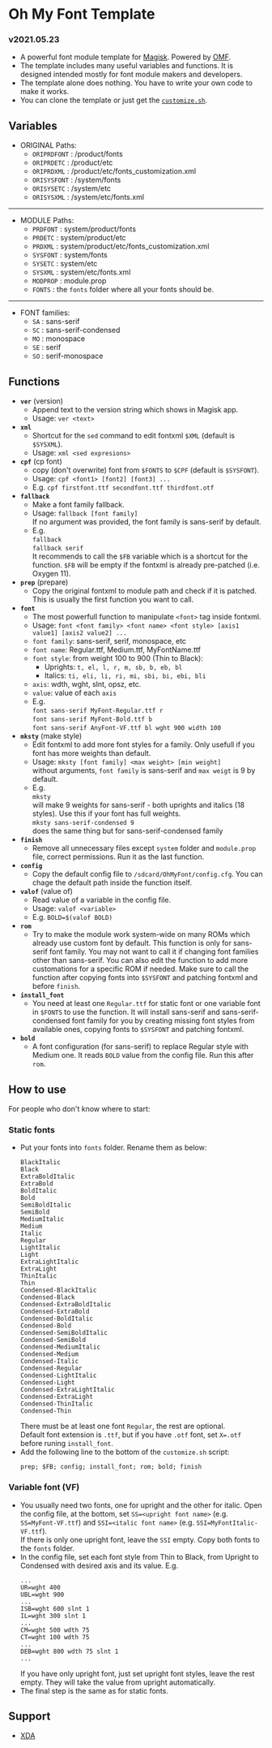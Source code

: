 # Oh My Font Template
### v2021.05.23
- A powerful font module template for [Magisk](https://github.com/topjohnwu/Magisk). Powered by [OMF](https://gitlab.com/nongthaihoang/oh_my_font).
- The template includes many useful variables and functions. It is designed intended mostly for font module makers and developers.
- The template alone does nothing. You have to write your own code to make it works.
- You can clone the template or just get the [`customize.sh`](https://gitlab.com/nongthaihoang/omf-template/-/blob/master/customize.sh).

## Variables
- ORIGINAL Paths:
    - `ORIPRDFONT`	: /product/fonts
    - `ORIPRDETC`	: /product/etc
    - `ORIPRDXML`	: /product/etc/fonts_customization.xml
    - `ORISYSFONT`	: /system/fonts
    - `ORISYSETC`	: /system/etc
    - `ORISYSXML`	: /system/etc/fonts.xml
___
- MODULE Paths:
    - `PRDFONT`		: system/product/fonts
    - `PRDETC`		: system/product/etc
    - `PRDXML`		: system/product/etc/fonts_customization.xml
    - `SYSFONT`		: system/fonts
    - `SYSETC`		: system/etc
    - `SYSXML`		: system/etc/fonts.xml
    - `MODPROP`		: module.prop
    - `FONTS`		: the `fonts` folder where all your fonts should be.
___
- FONT families:
  - `SA`    : sans-serif
  - `SC`    : sans-serif-condensed
  - `MO`    : monospace
  - `SE`    : serif
  - `SO`    : serif-monospace

## Functions
- **`ver`** (version)
    - Append text to the version string which shows in Magisk app.  
    - Usage: `ver <text>`
- **`xml`**
    - Shortcut for the `sed` command to edit fontxml `$XML` (default is `$SYSXML`).  
    - Usage: `xml <sed expresions>`
- **`cpf`** (cp font)
    - copy (don't overwrite) font from `$FONTS` to `$CPF` (default is `$SYSFONT`).
    - Usage: `cpf <font1> [font2] [font3] ...`
    - E.g. `cpf firstfont.ttf secondfont.ttf thirdfont.otf`
- **`fallback`**
    - Make a font family fallback.  
    - Usage: `fallback [font family]`  
        If no argument was provided, the font family is sans-serif by default.  
    - E.g.  
        `fallback`  
        `fallback serif`  
        It recommends to call the `$FB` variable which is a shortcut for the function. `$FB` will be empty if the fontxml is already pre-patched (i.e. Oxygen 11).
- **`prep`** (prepare)
    - Copy the original fontxml to module path and check if it is patched. This is usually the first function you want to call.  
- **`font`**
    - The most powerfull function to manipulate `<font>` tag inside fontxml.  
    - Usage: `font <font family> <font name> <font style> [axis1 value1] [axis2 value2] ...`
    - `font family`: sans-serif, serif, monospace, etc  
    - `font name`: Regular.ttf, Medium.ttf, MyFontName.ttf  
    - `font style`: from weight 100 to 900 (Thin to Black):
      - Uprights: `t, el, l, r, m, sb, b, eb, bl`  
      - Italics: `ti, eli, li, ri, mi, sbi, bi, ebi, bli`  
    - `axis`: wdth, wght, slnt, opsz, etc.
    - `value`: value of each `axis`
    - E.g.  
        `font sans-serif MyFont-Regular.ttf r`  
        `font sans-serif MyFont-Bold.ttf b`  
        `font sans-serif AnyFont-VF.ttf bl wght 900 width 100`  
- **`mksty`** (make style)
    - Edit fontxml to add more font styles for a family. Only usefull if you font has more weights than default.  
    - Usage: `mksty [font family] <max weight> [min weight]`  
        without arguments, `font family` is sans-serif and `max weigt` is 9 by default.
    - E.g.  
        `mksty`  
        will make 9 weights for sans-serif - both uprights and italics (18 styles). Use this if your font has full weights.  
        `mksty sans-serif-condensed 9`  
        does the same thing but for sans-serif-condensed family
- **`finish`**
    - Remove all unnecessary files except `system` folder and `module.prop` file, correct permissions. Run it as the last function.  
- **`config`**
    - Copy the default config file to `/sdcard/OhMyFont/config.cfg`. You can chage the default path inside the function itself.
- **`valof`** (value of)
    - Read value of a variable in the config file.  
    - Usage: `valof <variable>`  
    - E.g. `BOLD=$(valof BOLD)`
- **`rom`**
    - Try to make the module work system-wide on many ROMs which already use custom font by default. This function is only for sans-serif font family. You may not want to call it if changing font families other than sans-serif. You can also edit the function to add more customations for a specific ROM if needed. Make sure to call the function after copying fonts into `$SYSFONT` and patching fontxml and before `finish`.  
- **`install_font`**
    - You need at least one `Regular.ttf` for static font or one variable font in `$FONTS` to use the function. It will install sans-serif and sans-serif-condensed font family for you by creating missing font styles from available ones, copying fonts to `$SYSFONT` and patching fontxml.  
- **`bold`**
    - A font configuration (for sans-serif) to replace Regular style with Medium one. It reads `BOLD` value from the config file. Run this after `rom`.  

## How to use
For people who don't know where to start:
### Static fonts
- Put your fonts into `fonts` folder. Rename them as below:
	```
	BlackItalic
	Black
	ExtraBoldItalic
	ExtraBold
	BoldItalic
	Bold
	SemiBoldItalic
	SemiBold
	MediumItalic
	Medium
	Italic
	Regular
	LightItalic
	Light
	ExtraLightItalic
	ExtraLight
	ThinItalic
	Thin
	Condensed-BlackItalic
	Condensed-Black
	Condensed-ExtraBoldItalic
	Condensed-ExtraBold
	Condensed-BoldItalic
	Condensed-Bold
	Condensed-SemiBoldItalic
	Condensed-SemiBold
	Condensed-MediumItalic
	Condensed-Medium
	Condensed-Italic
	Condensed-Regular
	Condensed-LightItalic
	Condensed-Light
	Condensed-ExtraLightItalic
	Condensed-ExtraLight
	Condensed-ThinItalic
	Condensed-Thin
	```
    There must be at least one font `Regular`, the rest are optional.  
    Default font extension is `.ttf`, but if you have `.otf` font, set `X=.otf` before runing `install_font`.
- Add the following line to the bottom of the `customize.sh` script:  
    ```
    prep; $FB; config; install_font; rom; bold; finish
    ```
### Variable font (VF)
- You usually need two fonts, one for upright and the other for italic.
    Open the config file, at the bottom, set `SS=<upright font name>` (e.g. `SS=MyFont-VF.ttf`) and `SSI=<italic font name>` (e.g. `SSI=MyFontItalic-VF.ttf`).  
    If there is only one upright font, leave the `SSI` empty. Copy both fonts to the `fonts` folder.
- In the config file, set each font style from Thin to Black, from Upright to Condensed with desired axis and its value. E.g.
    ```
    ...
    UR=wght 400
    UBL=wght 900
    ...
    ISB=wght 600 slnt 1
    IL=wght 300 slnt 1
    ...
    CM=wght 500 wdth 75
    CT=wght 100 wdth 75
    ...
    DEB=wght 800 wdth 75 slnt 1
    ...
    ```
    If you have only upright font, just set upright font styles, leave the rest empty. They will take the value from upright automatically.
- The final step is the same as for static fonts.
## Support
- [XDA](https://forum.xda-developers.com/t/module-oh-my-font-improve-android-typography.4215515)
